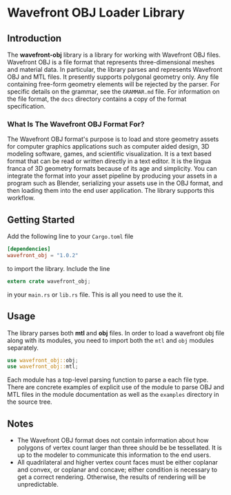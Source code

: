 # Wavefront OBJ Loader Library

## Introduction
The **wavefront-obj** library is a library for working with Wavefront OBJ files. 
Wavefront OBJ is a file format that represents three-dimensional meshes and 
material data. In  particular, the library parses and represents Wavefront OBJ 
and MTL files. It presently supports polygonal geometry only. Any file containing 
free-form geometry elements will be rejected by the parser. For specific details 
on the grammar, see the `GRAMMAR.md` file. For information on the file format, the 
`docs` directory contains a copy of the format specification.

### What Is The Wavefront OBJ Format For?
The Wavefront OBJ format's purpose is to load and store geometry assets for 
computer graphics applications such as computer aided design, 3D modeling 
software, games, and scientific visualization. It is a text based format 
that can be read or written directly in a text editor. It is the lingua franca 
of 3D geometry formats because of its age and simplicity. You can integrate the 
format into your asset pipeline by producing your assets in a program such as 
Blender, serializing your assets use in the OBJ format, and then loading them 
into the end user application. The library supports this workflow.

## Getting Started
Add the following line to your `Cargo.toml` file

```toml
[dependencies]
wavefront_obj = "1.0.2"
```

to import the library. Include the line

```rust
extern crate wavefront_obj;
```

in your `main.rs` or `lib.rs` file. This is all you need to use the it.

## Usage
The library parses both **mtl** and **obj** files. In order to load a wavefront obj
file along with its modules, you need to import both the `mtl` and `obj` modules
separately.

```rust
use wavefront_obj::obj;
use wavefront_obj::mtl;
```

Each module has a top-level parsing function to parse a each file type. There are concrete
examples of explicit use of the module to parse OBJ and MTL files in the module documentation
as well as the `examples` directory in the source tree.

## Notes
* The Wavefront OBJ format does not contain information about how polygons of 
  vertex count larger than three should be be tessellated. It is up to the 
  modeler to communicate this information to the end users.
* All quadrilateral and higher vertex count faces must be either coplanar and 
  convex, or coplanar and concave; either condition is necessary to get a correct 
  rendering. Otherwise, the results of rendering will be unpredictable.

